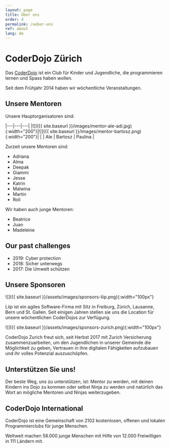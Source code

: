 ```yaml
---
layout: page
title: Über uns
order: 4
permalink: /ueber-uns
ref: about
lang: de
---
```


# CoderDojo Zürich

Das [CoderDojo](https://coderdojo.com) ist ein Club für Kinder und Jugendliche, die programmieren lernen und Spass haben wollen.

Seit dem Frühjahr 2014 haben wir wöchentliche Veranstaltungen.

## Unsere Mentoren

Unsere Hauptorganisatoren sind:

|---|---|---|
|![]({{ site.baseurl }}/images/mentor-ale-adi.jpg){:width="200"}|![]({{ site.baseurl }}/images/mentor-bartosz.png){:width="200"}| |
| Ale | Bartosz | Paulina |

Zurzeit unsere Mentoren sind:

- Adriana
- Alma
- Deepak
- Giammi
- Jesse
- Katrin
- Malwina
- Martin
- Roli

Wir haben auch junge Mentoren:

- Beatrice
- Juan
- Madeleine

## Our past challenges

- 2019: Cyber protection
- 2018: Sicher unterwegs
- 2017: Die Umwelt schützen


## Unsere Sponsoren

![]({{ site.baseurl }}/assets/images/sponsors-liip.png){:width="100px"}

Liip ist ein agiles Software-Firma mit Sitz in Freiburg, Zürich, Lausanne, Bern und St. Gallen. Seit einigen Jahren stellen sie uns die Location für unsere wöchentlichen CoderDojos zur Verfügung.

![]({{ site.baseurl }}/assets/images/sponsors-zurich.png){:width="100px"}

CoderDojo Zurich freut sich, seit Herbst 2017 mit Zurich Versicherung zusammenzuarbeiten, um den Jugendlichen in unserer Gemeinde die Möglichkeit zu geben, Vertrauen in ihre digitalen Fähigkeiten aufzubauen und ihr volles Potenzial auszuschöpfen.


## Unterstützen Sie uns!

Der beste Weg, uns zu unterstützen, ist: Mentor zu werden, mit deinen Kindern ins Dojo zu kommen oder selbst Ninja zu werden und natürlich das Wort an mögliche Mentoren und Ninjas weiterzugeben.

## CoderDojo International

CoderDojo ist eine Gemeinschaft von 2102 kostenlosen, offenen und lokalen Programmierclubs für junge Menschen.

Weltweit machen 58.000 junge Menschen mit Hilfe von 12.000 Freiwilligen in 111 Ländern mit.
